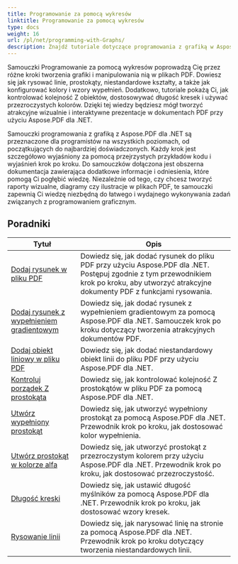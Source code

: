 ```yaml
---
title: Programowanie za pomocą wykresów
linktitle: Programowanie za pomocą wykresów
type: docs
weight: 16
url: /pl/net/programming-with-Graphs/
description: Znajdź tutoriale dotyczące programowania z grafiką w Aspose.PDF dla .NET. Dowiedz się, jak tworzyć i dostosowywać grafikę w dokumentach PDF.
---
```

Samouczki Programowanie za pomocą wykresów poprowadzą Cię przez różne kroki tworzenia grafiki i manipulowania nią w plikach PDF. Dowiesz się jak rysować linie, prostokąty, niestandardowe kształty, a także jak konfigurować kolory i wzory wypełnień. Dodatkowo, tutoriale pokażą Ci, jak kontrolować kolejność Z obiektów, dostosowywać długość kresek i używać przezroczystych kolorów. Dzięki tej wiedzy będziesz mógł tworzyć atrakcyjne wizualnie i interaktywne prezentacje w dokumentach PDF przy użyciu Aspose.PDF dla .NET.

Samouczki programowania z grafiką z Aspose.PDF dla .NET są przeznaczone dla programistów na wszystkich poziomach, od początkujących do najbardziej doświadczonych. Każdy krok jest szczegółowo wyjaśniony za pomocą przejrzystych przykładów kodu i wyjaśnień krok po kroku. Do samouczków dołączona jest obszerna dokumentacja zawierająca dodatkowe informacje i odniesienia, które pomogą Ci pogłębić wiedzę. Niezależnie od tego, czy chcesz tworzyć raporty wizualne, diagramy czy ilustracje w plikach PDF, te samouczki zapewnią Ci wiedzę niezbędną do łatwego i wydajnego wykonywania zadań związanych z programowaniem graficznym.

## Poradniki
| Tytuł | Opis |
| --- | --- | 
| [Dodaj rysunek w pliku PDF](./add-drawing/) | Dowiedz się, jak dodać rysunek do pliku PDF przy użyciu Aspose.PDF dla .NET. Postępuj zgodnie z tym przewodnikiem krok po kroku, aby utworzyć atrakcyjne dokumenty PDF z funkcjami rysowania. |  
| [Dodaj rysunek z wypełnieniem gradientowym](./add-drawing-with-gradient-fill/) | Dowiedz się, jak dodać rysunek z wypełnieniem gradientowym za pomocą Aspose.PDF dla .NET. Samouczek krok po kroku dotyczący tworzenia atrakcyjnych dokumentów PDF. |  
| [Dodaj obiekt liniowy w pliku PDF](./add-line-object/) | Dowiedz się, jak dodać niestandardowy obiekt linii do pliku PDF przy użyciu Aspose.PDF dla .NET. |  
| [Kontroluj porządek Z prostokąta](./control-rectangle-z-order/) | Dowiedz się, jak kontrolować kolejność Z prostokątów w pliku PDF za pomocą Aspose.PDF dla .NET.  |  
| [Utwórz wypełniony prostokąt](./create-filled-rectangle/) | Dowiedz się, jak utworzyć wypełniony prostokąt za pomocą Aspose.PDF dla .NET. Przewodnik krok po kroku, jak dostosować kolor wypełnienia. |  
| [Utwórz prostokąt w kolorze alfa](./create-rectangle-with-alpha-color/) | Dowiedz się, jak utworzyć prostokąt z przezroczystym kolorem przy użyciu Aspose.PDF dla .NET. Przewodnik krok po kroku, jak dostosować przezroczystość. |  
| [Długość kreski](./dash-length/) | Dowiedz się, jak ustawić długość myślników za pomocą Aspose.PDF dla .NET. Przewodnik krok po kroku, jak dostosować wzory kresek. |  
| [Rysowanie linii](./drawing-line/) | Dowiedz się, jak narysować linię na stronie za pomocą Aspose.PDF dla .NET. Przewodnik krok po kroku dotyczący tworzenia niestandardowych linii. |  